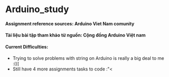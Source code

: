 # Arduino_study


#### Assignment reference sources: Arduino Viet Nam comunity
#### Tài liệu bài tập tham khảo từ nguồn: Cộng đồng Arduino Việt nam

#### Current Difficulties:
- Trying to solve problems with string on Arduino is really a big deal to me :(((
- Still have 4 more assignments tasks to code :"< 
